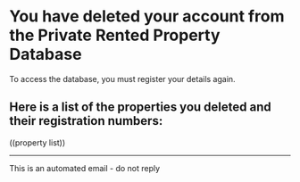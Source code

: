 # You have deleted your account from the Private Rented Property Database

To access the database, you must register your details again.

## Here is a list of the properties you deleted and their registration numbers:

((property list))

---
This is an automated email - do not reply
